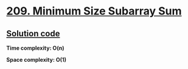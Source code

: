 # [209. Minimum Size Subarray Sum](https://leetcode.com/problems/minimum-size-subarray-sum/)

## [Solution code](https://github.com/alexengrig/leetcode/blob/main/src/main/java/dev/alexengrig/leetcode/_209_minimum_size_subarray_sum/Solution.java)

**Time complexity: O(n)**

**Space complexity: O(1)**
